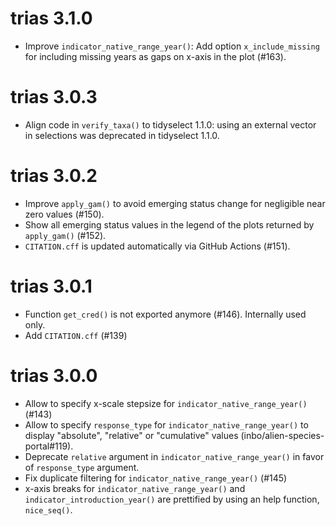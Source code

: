 # trias 3.1.0

- Improve `indicator_native_range_year()`: Add option `x_include_missing` for including missing years as gaps on x-axis in the plot (#163).

# trias 3.0.3

- Align code in `verify_taxa()` to tidyselect 1.1.0: using an external vector in
selections was deprecated in tidyselect 1.1.0.

# trias 3.0.2

- Improve `apply_gam()` to avoid emerging status change for negligible near zero values (#150).
- Show all emerging status values in the legend of the plots returned by `apply_gam()` (#152).
- `CITATION.cff` is updated automatically via GitHub Actions (#151).

# trias 3.0.1

- Function `get_cred()` is not exported anymore (#146). Internally used only.
- Add `CITATION.cff` (#139)

# trias 3.0.0

- Allow to specify x-scale stepsize for `indicator_native_range_year()` (#143)
- Allow to specify `response_type` for `indicator_native_range_year()` to display "absolute", "relative" or "cumulative" values (inbo/alien-species-portal#119).
- Deprecate `relative` argument in `indicator_native_range_year()` in favor of `response_type` argument.
- Fix duplicate filtering for `indicator_native_range_year()` (#145)
- x-axis breaks for `indicator_native_range_year()` and `indicator_introduction_year()` are prettified by using an help function, `nice_seq()`.
